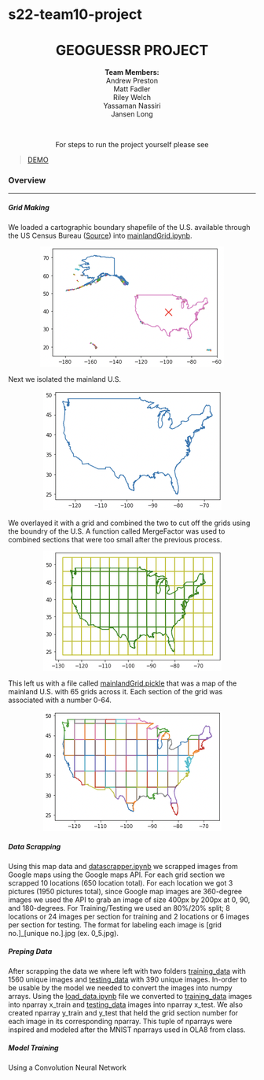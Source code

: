 # s22-team10-project
<h1 align='center'> GEOGUESSR PROJECT</h1>
<p align='center'> <strong>Team Members:</strong><br> Andrew Preston<br> Matt Fadler<br> Riley Welch<br> Yassaman Nassiri<br> Jansen Long<p>
<br>
  
<p align='center'>For steps to run the project yourself please see</p>

>[DEMO](./demo.md)

### Overview
---

##### Grid Making
We loaded a cartographic boundary shapefile of the U.S. available through the US Census Bureau ([Source](https://www.census.gov/geographies/mapping-files/time-series/geo/carto-boundary-file.html)) into [mainlandGrid.ipynb](geoguessr/mainlandGrid.ipynb). <p align= 'center'>![Unedited Map](/images/us_all.png)</p> Next we isolated the mainland U.S. <p align= 'center'>![Isolated U.S.](/images/mainland.png)</p> We overlayed it with a grid and combined the two to cut off the grids using the boundry of the U.S. A function called MergeFactor was used to combined sections that were too small after the previous process. <p align= 'center'>![Grid Overlay](/images/mainland+grid.png)</p> This left us with a file called [mainlandGrid.pickle](geoguessr/data/pickled_data/mainlandGrid.pickle) that was a map of the mainland U.S. with 65 grids across it. Each section of the grid was associated with a number 0-64. <p align= 'center'>![Mainland w/grid](/images/mainlandGrid.png)</p>

##### Data Scrapping
Using this map data and [datascrapper.ipynb](geoguessr/datascrapper.ipynb) we scrapped images from Google maps using the Google maps API. For each grid section we scrapped 10 locations (650 location total). For each location we got 3 pictures (1950 pictures total), since Google map images are 360-degree images we used the API to grab an image of size 400px by 200px at 0, 90, and 180-degrees. For Training/Testing we used an 80%/20% split; 8 locations or 24 images per section for training and 2 locations or 6 images per section for testing. The format for labeling each image is [grid no.]_[unique no.].jpg (ex. 0_5.jpg).

##### Preping Data
After scrapping the data we where left with two folders <ins>training_data</ins> with 1560 unique images and <ins>testing_data</ins> with 390 unique images. In-order to be usable by the model we needed to convert the images into numpy arrays. Using the [load_data.ipynb](geoguessr/load_data.ipynb) file we converted to <ins>training_data</ins> images into nparray x_train and <ins>testing_data</ins> images into nparray x_test. We also created nparray y_train and y_test that held the grid section number for each image in its corresponding nparray. This tuple of nparrays were inspired and modeled after the MNIST nparrays used in OLA8 from class.

##### Model Training
Using a Convolution Neural Network
